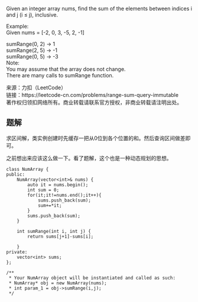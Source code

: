 <!-- wp:paragraph -->
<p>Given an integer array nums, find the sum of the elements between indices i and j (i ≤ j), inclusive.</p>
<!-- /wp:paragraph -->

<!-- wp:paragraph -->
<p>Example:<br>
Given nums = [-2, 0, 3, -5, 2, -1]</p>
<!-- /wp:paragraph -->

<!-- wp:paragraph -->
<p>sumRange(0, 2) -&gt; 1<br>
sumRange(2, 5) -&gt; -1<br>
sumRange(0, 5) -&gt; -3<br>
Note:<br>
You may assume that the array does not change.<br>
There are many calls to sumRange function.</p>
<!-- /wp:paragraph -->

<!-- wp:paragraph -->
<p>来源：力扣（LeetCode）<br>
链接：https://leetcode-cn.com/problems/range-sum-query-immutable<br>
著作权归领扣网络所有。商业转载请联系官方授权，非商业转载请注明出处。</p>
<!-- /wp:paragraph -->

<!-- wp:heading -->
<h2>题解</h2>
<!-- /wp:heading -->

<!-- wp:paragraph -->
<p>求区间解，类实例创建时先缓存一把从0位到各个位置的和。然后查询区间做差即可。</p>
<!-- /wp:paragraph -->

<!-- wp:paragraph -->
<p>之前想出来应该这么做一下。看了题解，这个也是一种动态规划的思想。</p>
<!-- /wp:paragraph -->

<!-- wp:code -->
<pre class="wp-block-code"><code>class NumArray {
public:
    NumArray(vector&lt;int>&amp; nums) {
        auto it = nums.begin();
        int sum = 0;
        for(it;it!=nums.end();it++){
            sums.push_back(sum);
            sum+=*it;
        }
        sums.push_back(sum);
    }
    
    int sumRange(int i, int j) {
        return sums[j+1]-sums[i];
        
    }
private:
    vector&lt;int> sums;
};

/**
 * Your NumArray object will be instantiated and called as such:
 * NumArray* obj = new NumArray(nums);
 * int param_1 = obj->sumRange(i,j);
 */</code></pre>
<!-- /wp:code -->
